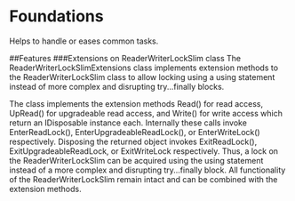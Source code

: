 # Foundations
Helps to handle or eases common tasks.

##Features
###Extensions on ReaderWriterLockSlim class
The ReaderWriterLockSlimExtensions class implements extension methods to the ReaderWriterLockSlim class to allow locking using a using statement instead of more complex and disrupting try...finally blocks.

The class implements the extension methods Read() for read access, UpRead() for upgradeable read access, and Write() for write access which return an IDisposable instance each. Internally these calls invoke EnterReadLock(), EnterUpgradeableReadLock(), or EnterWriteLock() respectively. Disposing the returned object invokes ExitReadLock(), ExitUpgradeableReadLock, or ExitWriteLock respectively. Thus, a lock on the ReaderWriterLockSlim can be acquired using the using statement instead of a more complex and disrupting try...finally block. All functionality of the ReaderWriterLockSlim remain intact and can be combined with the extension methods.
